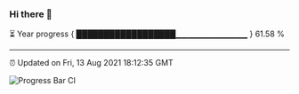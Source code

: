 ### Hi there 👋

⏳ Year progress { ██████████████████▁▁▁▁▁▁▁▁▁▁▁▁ } 61.58 %

---

⏰ Updated on Fri, 13 Aug 2021 18:12:35 GMT

![Progress Bar CI](https://github.com/liununu/liununu/workflows/Progress%20Bar%20CI/badge.svg)
